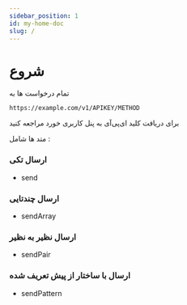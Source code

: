 ```yaml
---
sidebar_position: 1
id: my-home-doc
slug: /
---
```



# شروع

تمام درخواست ها به

```
https://example.com/v1/APIKEY/METHOD
```

برای دریافت کلید ای‌پی‌آی به پنل کاربری خورد مراجعه کنید

متد ها شامل :

### ارسال تکی

- send

### ارسال چندتایی

- sendArray

### ارسال نظیر به نظیر

- sendPair

### ارسال با ساختار از پیش تعریف شده

- sendPattern
